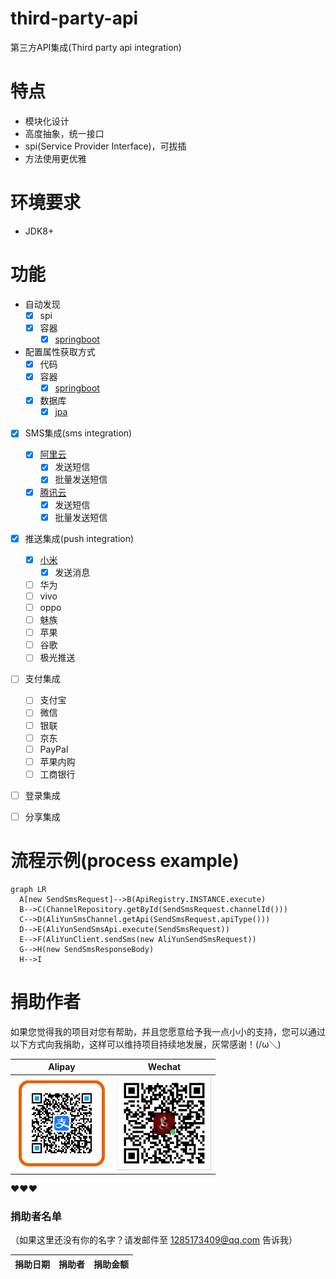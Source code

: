 # third-party-api
  第三方API集成(Third party api integration)

# 特点
  + 模块化设计
  + 高度抽象，统一接口
  + spi(Service Provider Interface)，可拔插
  + 方法使用更优雅

# 环境要求
  + JDK8+

# 功能
  + 自动发现
    + [x] spi
    + [x] 容器
      + [x] [springboot](/third-party-api-spring-boot-starter/README.md)
  + 配置属性获取方式
    + [x] 代码
    + [x] 容器
      + [x] [springboot](/third-party-api-spring-boot-starter/README.md)
    + [x] 数据库
      + [x] [jpa](/third-party-api-spring-boot-jpa/README.md)
  + [x] SMS集成(sms integration)
    + [x] [阿里云](/third-party-api-sms-aliyun/README.md)
      + [X] 发送短信
      + [X] 批量发送短信
    + [X] [腾讯云](/third-party-api-sms-tencent/README.md)
      + [X] 发送短信
      + [X] 批量发送短信
  + [x] 推送集成(push integration)
    + [X] [小米](/third-party-api-push-xiaomi/README.md)
      + [X] 发送消息
    + [ ] 华为
    + [ ] vivo
    + [ ] oppo
    + [ ] 魅族
    + [ ] 苹果
    + [ ] 谷歌
    + [ ] 极光推送
  + [ ] 支付集成
    + [ ] 支付宝
    + [ ] 微信
    + [ ] 银联
    + [ ] 京东
    + [ ] PayPal
    + [ ] 苹果内购
    + [ ] 工商银行
  + [ ] 登录集成
  + [ ] 分享集成



# 流程示例(process example)
```mermaid
graph LR
  A[new SendSmsRequest]-->B(ApiRegistry.INSTANCE.execute)
  B-->C(ChannelRepository.getById(SendSmsRequest.channelId()))
  C-->D(AliYunSmsChannel.getApi(SendSmsRequest.apiType()))
  D-->E(AliYunSendSmsApi.execute(SendSmsRequest))
  E-->F(AliYunClient.sendSms(new AliYunSendSmsRequest))
  G-->H(new SendSmsResponseBody)
  H-->I
```

# 捐助作者

如果您觉得我的项目对您有帮助，并且您愿意给予我一点小小的支持，您可以通过以下方式向我捐助，这样可以维持项目持续地发展，灰常感谢！(/ω＼)

| Alipay | Wechat | 
| :------: | :------: | 
| <img width="150" src="./docs/donate/alipay.png"> | <img width="150" src="./docs/donate/wechat.jpg"> | 

❤❤❤

### 捐助者名单

（如果这里还没有你的名字？请发邮件至 1285173409@qq.com 告诉我）

| 捐助日期 | 捐助者 | 捐助金额 |
| --- | --- | --- |

